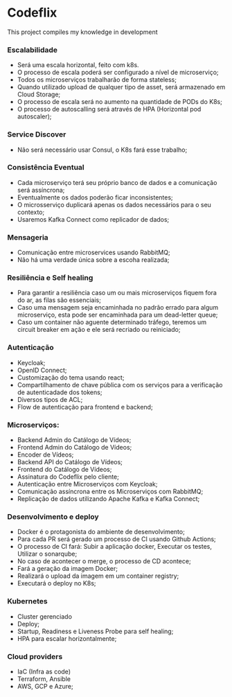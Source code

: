# Codeflix
This project compiles my knowledge in development

### Escalabilidade

- Será uma escala horizontal, feito com k8s.
- O processo de escala poderá ser configurado a nível de microserviço;
- Todos os microserviços trabalharão de forma stateless;
- Quando utilizado upload de qualquer tipo de asset, será armazenado em Cloud Storage;
- O processo de escala será no aumento na quantidade de PODs do K8s;
- O processo de autoscalling será através de HPA (Horizontal pod autoscaler);

### Service Discover

- Não será necessário usar Consul, o K8s fará esse trabalho;

### Consistência Eventual

- Cada microserviço terá seu próprio banco de dados e a comunicação será assíncrona;
- Eventualmente os dados poderão ficar inconsistentes;
- O microsserviço duplicará apenas os dados necessários para o seu contexto;
- Usaremos Kafka Connect como replicador de dados;

### Mensageria

- Comunicação entre microservices usando RabbitMQ;
- Não há uma verdade única sobre a escoha realizada;

### Resiliência e Self healing

- Para garantir a resiliência caso um ou mais microserviços fiquem fora do ar, as filas são essenciais;
- Caso uma mensagem seja encaminhada no padrão errado para algum microserviço, esta pode ser encaminhada para um dead-letter queue;
- Caso um container não aguente determinado tráfego, teremos um circuit breaker em ação e ele será recriado ou reiniciado;

### Autenticação

- Keycloak;
- OpenID Connect;
- Customização do tema usando react;
- Compartilhamento de chave pública com os serviços para a verificação de autenticadade dos tokens;
- Diversos tipos de ACL;
- Flow de autenticação para frontend e backend;

### Microserviços:

- Backend Admin do Catálogo de Vídeos;
- Frontend Admin do Catálogo de Vídeos;
- Encoder de Vídeos;
- Backend API do Catálogo de Vídeos;
- Frontend do Catálogo de Vídeos;
- Assinatura do Codeflix pelo cliente;
- Autenticação entre Microserviços com Keycloak;
- Comunicação assíncrona entre os Microserviços com RabbitMQ;
- Replicação de dados utilizando Apache Kafka e Kafka Connect;

### Desenvolvimento e deploy

- Docker é o protagonista do ambiente de desenvolvimento;
- Para cada PR será gerado um processo de CI usando Github Actions;
- O processo de CI fará: Subir a aplicação docker, Executar os testes, Utilizar o sonarqube;
- No caso de acontecer o merge, o processo de CD acontece;
- Fará a geração da imagem Docker;
- Realizará o upload da imagem em um container registry;
- Executará o deploy no K8s;

### Kubernetes

- Cluster gerenciado
- Deploy;
- Startup, Readiness e Liveness Probe para self healing;
- HPA para escalar horizontalmente;

### Cloud providers

- IaC (Infra as code)
- Terraform, Ansible
- AWS, GCP e Azure;
